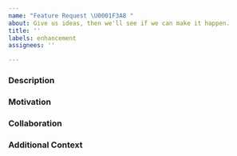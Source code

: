 ```yaml
---
name: "Feature Request \U0001F3A8 "
about: Give us ideas, then we'll see if we can make it happen.
title: ''
labels: enhancement
assignees: ''

---
```


<!-- If you have any questions while filling out this issue template, please reach out to our team directly: https://meeshkan.com/contact/  -->

### Description

<!-- Tell us all about your feature idea and give an example of how it'd be used -->

### Motivation

<!-- Why are you proposing this feature? What problem would it be solving? -->

### Collaboration

<!-- Would you be able to help us build this feature? Spoiler alert: This will likely help it get implemented quicker 😏 -->

### Additional Context

<!-- Anything else that will help us understand your vision -->
